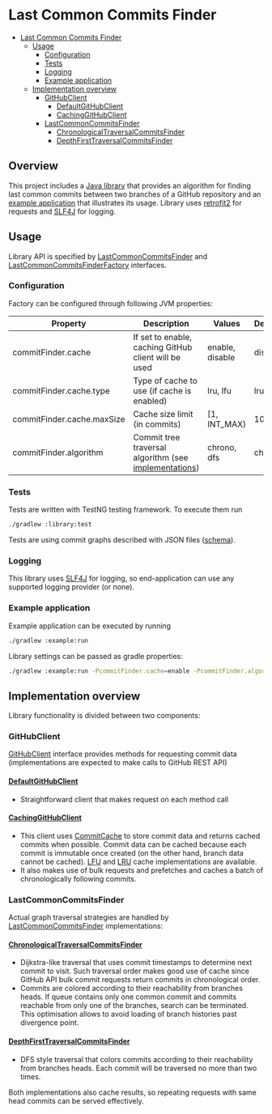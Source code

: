 # Last Common Commits Finder
<!-- TOC -->
* [Last Common Commits Finder](#last-common-commits-finder)
    * [Usage](#usage)
        * [Configuration](#configuration)
        * [Tests](#tests)
        * [Logging](#logging)
        * [Example application](#example-application)
    * [Implementation overview](#implementation-overview)
        * [GitHubClient](#githubclient)
            * [DefaultGitHubClient](#defaultgithubclient)
            * [CachingGitHubClient](#cachinggithubclient)
        * [LastCommonCommitsFinder](#lastcommoncommitsfinder)
            * [ChronologicalTraversalCommitsFinder](#chronologicaltraversalcommitsfinder)
            * [DepthFirstTraversalCommitsFinder](#depthfirsttraversalcommitsfinder)
<!-- TOC -->

## Overview
This project includes a [Java library](library) that provides an algorithm for finding last common commits between two branches of a GitHub repository and an [example application](example) that illustrates its usage. Library uses [retrofit2](https://square.github.io/retrofit/) for requests and [SLF4J](https://slf4j.org/) for logging.

## Usage
Library API is specified by [LastCommonCommitsFinder](library/src/main/java/com/das747/commitfinder/api/LastCommonCommitsFinder.java) and [LastCommonCommitsFinderFactory](library/src/main/java/com/das747/commitfinder/api/LastCommonCommitsFinderFactory.java) interfaces. 
### Configuration
Factory can be configured through following JVM properties: 

| Property                   | Description                                                                       | Values          | Default |
|----------------------------|-----------------------------------------------------------------------------------|-----------------|---------|
| commitFinder.cache         | If set to enable, caching GitHub client will be used                              | enable, disable | disable |
| commitFinder.cache.type    | Type of cache to use (if cache is enabled)                                        | lru, lfu        | lru     |
| commitFinder.cache.maxSize | Cache size limit (in commits)                                                     | [1, INT_MAX)    | 100     |
| commitFinder.algorithm     | Commit tree traversal algorithm (see [implementations](#lastcommoncommitsfinder)) | chrono, dfs     | chrono  |

### Tests
Tests are written with TestNG testing framework. To execute them run
```bash
./gradlew :library:test
```
Tests are using commit graphs described with JSON files ([schema](library/src/test/resources/testData/schemas/testDataSchema.json)).

### Logging
This library uses [SLF4J](https://github.com/qos-ch/slf4j) for logging, so end-application can use any supported logging provider (or none).

### Example application
Example application can be executed by running
```bash
./gradlew :example:run 
```
Library settings can be passed as gradle properties:
```bash
./gradlew :example:run -PcommitFinder.cache=enable -PcommitFinder.algorithm=dfs
```

## Implementation overview
Library functionality is divided between two components:
### GitHubClient
[GitHubClient](library/src/main/java/com/das747/commitfinder/client/GitHubClient.java) interface provides methods for requesting commit data (implementations are expected to make calls to GitHub REST API)
#### [DefaultGitHubClient](library/src/main/java/com/das747/commitfinder/client/DefaultGitHubClient.java)
- Straightforward client that makes request on each method call
#### [CachingGitHubClient](library/src/main/java/com/das747/commitfinder/client/caching/CachingGitHubClient.java)
- This client uses [CommitCache](library/src/main/java/com/das747/commitfinder/client/caching/CommitCache.java) to store commit data and returns cached commits when possible. Commit data can be cached because each commit is immutable once created (on the other hand, branch data cannot be cached). [LFU](library/src/main/java/com/das747/commitfinder/client/caching/LFUCommitCache.java) and [LRU](library/src/main/java/com/das747/commitfinder/client/caching/LRUCommitCache.java) cache implementations are available. 
- It also makes use of bulk requests and prefetches and caches a batch of chronologically following commits.

### LastCommonCommitsFinder
Actual graph traversal strategies are handled by [LastCommonCommitsFinder](library/src/main/java/com/das747/commitfinder/api/LastCommonCommitsFinder.java) implementations: 
#### [ChronologicalTraversalCommitsFinder](library/src/main/java/com/das747/commitfinder/finder/ChronologicalTraversalCommitsFinder.java)
- Dijkstra-like traversal that uses commit timestamps to determine next commit to visit. Such traversal order makes good use of cache since GitHub API bulk commit requests return commits in chronological order. 
- Commits are colored according to their reachability from branches heads. If queue contains only one common commit and commits reachable from only one of the branches, search can be terminated. This optimisation allows to avoid loading of branch histories past divergence point.

#### [DepthFirstTraversalCommitsFinder](library/src/main/java/com/das747/commitfinder/finder/DepthFirstTraversalCommitsFinder.java)
- DFS style traversal that colors commits according to their reachability from branches heads. Each commit will be traversed no more than two times.

Both implementations also cache results, so repeating requests with same head commits can be served effectively.